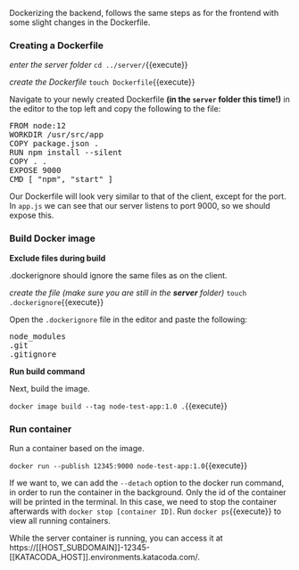 Dockerizing the backend, follows the same steps as for the frontend with some slight changes in the Dockerfile.

### Creating a Dockerfile

*enter the server folder*
`cd ../server/`{{execute}}

*create the Dockerfile*
`touch Dockerfile`{{execute}}

Navigate to your newly created Dockerfile **(in the `server` folder this time!)** in the editor to the top left and copy the following to the file:

<pre class="file" data-filename="Dockerfile" data-target="replace">
FROM node:12
WORKDIR /usr/src/app
COPY package.json .
RUN npm install --silent
COPY . .
EXPOSE 9000
CMD [ "npm", "start" ]
</pre>

Our Dockerfile will look very similar to that of the client, except for the port. In `app.js` we can see that our server listens to port 9000, so we should expose this.

### Build Docker image

**Exclude files during build**

.dockerignore should ignore the same files as on the client.

*create the file (make sure you are still in the **server** folder)*
`touch .dockerignore`{{execute}} 

Open the `.dockerignore` file in the editor and paste the following:

<pre class="file" data-filename=".dockerignore" data-target="replace">
node_modules 
.git
.gitignore
</pre>

**Run build command**

Next, build the image.

`docker image build --tag node-test-app:1.0 .`{{execute}}

### Run container

Run a container based on the image.

`docker run --publish 12345:9000 node-test-app:1.0`{{execute}}

If we want to, we can add the `--detach` option to the docker run command, in order to run the container in the background. Only the id of the container will be printed in the terminal. In this case, we need to stop the container afterwards with `docker stop [container ID]`. Run `docker ps`{{execute}} to view all running containers.

While the server container is running, you can access it at https://[[HOST_SUBDOMAIN]]-12345-[[KATACODA_HOST]].environments.katacoda.com/.